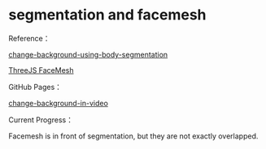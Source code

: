 # segmentation and facemesh

Reference：

[change-background-using-body-segmentation](https://github.com/selvam85/change-background-using-body-segmentation)

[ThreeJS FaceMesh](https://hiukim.github.io/mind-ar-js-doc/more-examples/threejs-face-facemesh)

GitHub Pages：

[change-background-in-video](change-background-in-video.html)

Current Progress：

Facemesh is in front of segmentation, but they are not exactly overlapped.